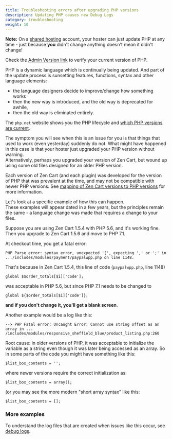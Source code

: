 ```yaml
---
title: Troubleshooting errors after upgrading PHP versions 
description: Updating PHP causes new Debug Logs 
category: troubleshooting
weight: 10
---
```


**Note:** On a [shared hosting](/user/first_steps/hosting/#hosting-companies) account, your hoster can just update PHP at any time - just because **you** didn't change anything doesn't mean it didn't change!  

Check the [Admin Version link](/user/admin_pages/admin_version/) to verify your current version of PHP. 

PHP is a dynamic language which is continually being updated.  And part of the update process is sunsetting features, functions, syntax and other language elements: 

- the language designers decide to improve/change how something works
- then the new way is introduced, and the old way is deprecated for awhile, 
- then the old way is eliminated entirely. 

The `php.net` website shows you the PHP lifecycle and [which PHP versions are current](https://www.php.net/supported-versions.php). 

The symptom you will see when this is an issue for you is that things that used to work (even yesterday) suddenly do not. 
What might have happened in this case is that your hoster just upgraded your PHP version without warning.  
Alternatively, perhaps you upgraded your version of Zen Cart, but wound up using some old files designed for an older PHP version.

Each version of Zen Cart (and each plugin) was developed for the version of PHP that was prevalent at the time, and may not be compatible with newer PHP versions.
See [mapping of Zen Cart versions to PHP versions](/user/first_steps/server_requirements/#php-version) for more information.

Let's look at a specific example of how this can happen.  
These examples will appear dated in a few years,  but the principles remain the same - a language change was made that requires a change to your files. 

Suppose you are using Zen Cart 1.5.4 with PHP 5.6, and it's working fine.  Then you upgrade to Zen Cart 1.5.6 and move to PHP 7.1. 

At checkout time, you get a fatal error: 

```
PHP Parse error: syntax error, unexpected '[', expecting ',' or ';' in .../includes/modules/payment/paypalwpp.php on line 1148.
```

That's because in Zen Cart 1.5.4, this line of code (`paypalwpp.php`, line 1148)

```
global $$order_totals[$i]['code'];
```

was acceptable in PHP 5.6, but since PHP 7.1 needs to be changed to 

```
global ${$order_totals[$i]['code']};
```

**and if you don't change it, you'll get a blank screen**.

Another example would be a log like this: 

```
--> PHP Fatal error: Uncaught Error: Cannot use string offset as an array in ... /includes/modules/responsive_sheffield_blue/product_listing.php:260

```

Root cause: in older versions of PHP, it was acceptable to initialize the variable as a string even though it was later being accessed as an array. So in some parts of the code you might have something like this:

```
$list_box_contents = ''; 
```

where newer versions require the correct initialization as:

```
$list_box_contents = array();
```

(or you may see the more modern "short array syntax" like this:

```
$list_box_contents = [];
```


### More examples
To understand the log files that are created when issues like this occur, see [debug logs](/user/troubleshooting/debug_logs/).


